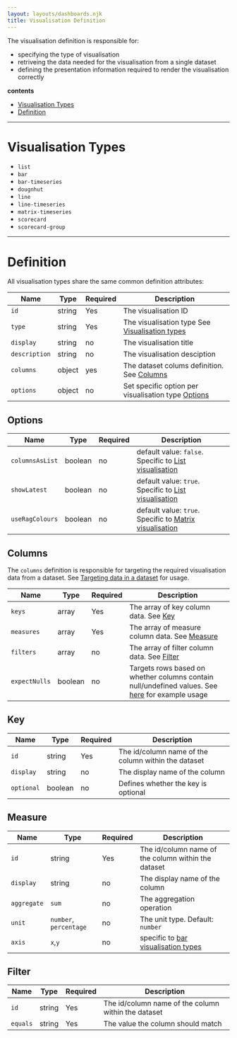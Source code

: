 ```yaml
---
layout: layouts/dashboards.njk
title: Visualisation Definition
---
```

The visualisation definition is responsible for:

- specifying the type of visualisation
- retriveing the data needed for the visualisation from a single dataset
- defining the presentation information required to render the visualisation correctly

**contents**
- [Visualisation Types](#visualisation-types)
- [Definition](#definition)

<hr class='dpr-docs-hr'/>

# Visualisation Types

- `list`
- `bar`
- `bar-timeseries`
- `dougnhut`
- `line`
- `line-timeseries`
- `matrix-timeseries`
- `scorecard`
- `scorecard-group`

<hr class='dpr-docs-hr'/>

# Definition

All visualisation types share the same common definition attributes:

| Name            | Type    | Required | Description                                                                       |
| ----------------| ------- | -------- | ----------------------------------------------------------------------------------|
| `id`            | string  | Yes      | The visualisation ID                                                              |
| `type`          | string  | Yes      | The visualisation type   See [Visualisation types](#visualisation-types)       |
| `display`       | string  | no       | The visualisation title                                                           |
| `description`   | string  | no       | The visualisation desciption                                                      |
| `columns`       | object  | yes      | The dataset colums definition. See [Columns](#columns)                            |
| `options`       | object  | no       | Set specific option per visualisation type [Options](#options)                            |

## Options

| Name            | Type    | Required | Description                                                                       |
| ----------------| ------- | -------- | ----------------------------------------------------------------------------------|
| `columnsAsList` | boolean | no       | default value: `false`. Specific to  [List visualisation](/dashboards/visualisations/list) |
| `showLatest`    | boolean | no       | default value: `true`. Specific to  [List visualisation](/dashboards/visualisations/list)  |
| `useRagColours` | boolean | no       | default value: `true`. Specific to  [Matrix visualisation](/dashboards/visualisations/matrix-timeseries)  |

## Columns

The `columns` definition is responsible for targeting the required visualisation data from a dataset. See [Targeting data in a dataset](/dashboards/visualisations/targeting-data) for usage.

| Name          | Type    | Required | Description                                                |
| --------------| ------- | -------- | -----------------------------------------------------------|
| `keys`        | array   | Yes      |  The array of key column data. See [Key](#key)             |
| `measures`    | array   | Yes      |  The array of measure column data. See [Measure](#measure) |
| `filters`     | array   | no       |  The array of filter column data. See [Filter](#filter)    |
| `expectNulls` | boolean | no       |  Targets rows based on whether columns contain null/undefined values. See [here](/dashboards/visualisations/targeting-data/#targeting-specific-rows) for example usage                        |

## Key 

| Name        | Type    | Required | Description                                              |
| ------------| ------- | -------- | -------------------------------------------------------- |
| `id`        | string  | Yes      |  The id/column name of the column within the dataset     |
| `display`   | string  | no       |  The display name of the column                          |
| `optional`  | boolean | no       |  Defines whether the key is optional                      |

## Measure 

| Name        | Type    | Required | Description                                              |
| ------------| ------- | -------- | -------------------------------------------------------- |
| `id`        | string  | Yes      |  The id/column name of the column within the dataset     |
| `display`   | string  | no       |  The display name of the column                          |
| `aggregate` | `sum`    | no       | The aggregation operation                               |
| `unit`      | `number`, `percentage`     | no       |  The unit type. Default: `number`     |
| `axis`      | `x`,`y` | no       |  specific to [bar visualisation types](/dashboards/visualisations/bar) |

## Filter 

| Name        | Type    | Required | Description                                              |
| ------------| ------- | -------- | -------------------------------------------------------- |
| `id`        | string  | Yes      |  The id/column name of the column within the dataset     |
| `equals`    | string  | Yes      |  The value the column should match                       |
